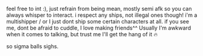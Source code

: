 feel free to int :), just refrain from being mean, mostly semi afk so you can always whisper to interact.
i respect any ships, not illegal ones though! i'm a multishipper / or I just dont ship some certain characters at all.
if you see me, dont be afraid to cuddle, I love making friends^^ 
Usually I'm awkward when it comes to talking, but trust me I'll get the hang of it 🔥

so sigma balls sighs.
